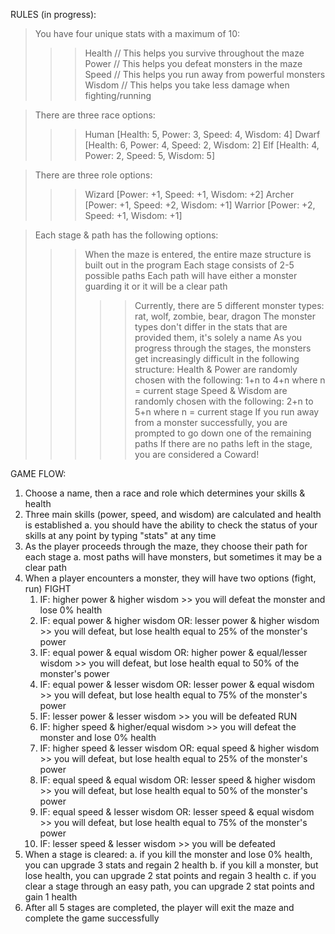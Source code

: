 RULES (in progress):
> You have four unique stats with a maximum of 10:
>>> Health // This helps you survive throughout the maze
>>> Power // This helps you defeat monsters in the maze
>>> Speed // This helps you run away from powerful monsters
>>> Wisdom // This helps you take less damage when fighting/running

> There are three race options:
>>> Human [Health: 5, Power: 3, Speed: 4, Wisdom: 4]
>>> Dwarf [Health: 6, Power: 4, Speed: 2, Wisdom: 2]
>>> Elf [Health: 4, Power: 2, Speed: 5, Wisdom: 5]

> There are three role options:
>>> Wizard [Power: +1, Speed: +1, Wisdom: +2]
>>> Archer [Power: +1, Speed: +2, Wisdom: +1]
>>> Warrior [Power: +2, Speed: +1, Wisdom: +1]

> Each stage & path has the following options:
>>> When the maze is entered, the entire maze structure is built out in the program
>>> Each stage consists of 2-5 possible paths
>>> Each path will have either a monster guarding it or it will be a clear path
>>>>> Currently, there are 5 different monster types: rat, wolf, zombie, bear, dragon
>>>>> The monster types don't differ in the stats that are provided them, it's solely a name
>>> As you progress through the stages, the monsters get increasingly difficult in the following structure:
>>>>> Health & Power are randomly chosen with the following: 1+n to 4+n where n = current stage
>>>>> Speed & Wisdom are randomly chosen with the following: 2+n to 5+n where n = current stage
>>> If you run away from a monster successfully, you are prompted to go down one of the remaining paths
>>> If there are no paths left in the stage, you are considered a Coward!

GAME FLOW:
1. Choose a name, then a race and role which determines your skills & health
2. Three main skills (power, speed, and wisdom) are calculated and health is established
    a. you should have the ability to check the status of your skills at any point by typing "stats" at any time
4. As the player proceeds through the maze, they choose their path for each stage
    a. most paths will have monsters, but sometimes it may be a clear path
5. When a player encounters a monster, they will have two options (fight, run)
    FIGHT 
    1. IF: higher power & higher wisdom >> you will defeat the monster and lose 0% health
    2. IF: equal power & higher wisdom OR: lesser power & higher wisdom >> you will defeat, but lose health equal to 25% of the monster's power
    3. IF: equal power & equal wisdom OR: higher power & equal/lesser wisdom >> you will defeat, but lose health equal to 50% of the monster's power
    4. IF: equal power & lesser wisdom OR: lesser power & equal wisdom >> you will defeat, but lose health equal to 75% of the monster's power
    5. IF: lesser power & lesser wisdom >> you will be defeated
    RUN
    1. IF: higher speed & higher/equal wisdom >> you will defeat the monster and lose 0% health
    2. IF: higher speed & lesser wisdom OR: equal speed & higher wisdom >> you will defeat, but lose health equal to 25% of the monster's power
    3. IF: equal speed & equal wisdom OR: lesser speed & higher wisdom >> you will defeat, but lose health equal to 50% of the monster's power
    4. IF: equal speed & lesser wisdom OR: lesser speed & equal wisdom >> you will defeat, but lose health equal to 75% of the monster's power
    5. IF: lesser speed & lesser wisdom >> you will be defeated
6. When a stage is cleared:
    a. if you kill the monster and lose 0% health, you can upgrade 3 stats and regain 2 health
    b. if you kill a monster, but lose health, you can upgrade 2 stat points and regain 3 health
    c. if you clear a stage through an easy path, you can upgrade 2 stat points and gain 1 health
7. After all 5 stages are completed, the player will exit the maze and complete the game successfully
